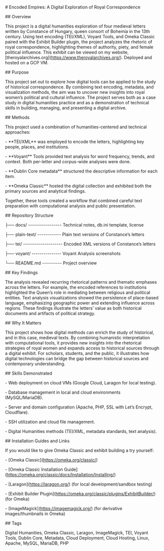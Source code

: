 \# Encoded Empires: A Digital Exploration of Royal Correspondence



\## Overview



This project is a digital humanities exploration of four medieval letters written by Constance of Hungary, queen consort of Bohemia in the 13th century. Using text encoding (TEI/XML), Voyant Tools, and Omeka Classic paired with the Exhibit Builder plugin, the project analyzes the rhetoric of royal correspondence, highlighting themes of authority, piety, and female political influence. This exhibit can be viewed on my website, \[theroyalarchives.org](https://www.theroyalarchives.org/). Deployed and hosted on a GCP VM.



\## Purpose



This project set out to explore how digital tools can be applied to the study of historical correspondence. By combining text encoding, metadata, and visualization methods, the aim was to uncover new insights into royal women’s political and cultural influence. The project serves both as a case study in digital humanities practice and as a demonstration of technical skills in building, managing, and presenting a digital archive.



\## Methods



This project used a combination of humanities-centered and technical approaches:



\- \*\*TEI/XML\*\* was employed to encode the letters, highlighting key people, places, and institutions.



\- \*\*Voyant\*\* Tools provided text analysis for word frequency, trends, and context. Both per-letter and corpus-wide analyses were done.



\- \*\*Dublin Core metadata\*\* structured the descriptive information for each item.



\- \*\*Omeka Classic\*\* hosted the digital collection and exhibited both the primary sources and analytical findings.



Together, these tools created a workflow that combined careful text preparation with computational analysis and public presentation.



\## Repository Structure



├── docs/ ----------------- Technical notes, db.ini template, license



├── plain-text/ ------------ Plain text versions of Constance’s letters



├── tei/ -------------------- Encoded XML versions of Constance’s letters



├── voyant/ --------------- Voyant Analysis screenshots



└── README.md ---------- Project overview



\## Key Findings



The analysis revealed recurring rhetorical patterns and thematic emphases across the letters. For example, the encoded references to institutions highlighted the Queen’s role in mediating between religious and political entities. Text analysis visualizations showed the persistence of place-based language, emphasizing geographic power and extending influence across regions. These findings illustrate the letters’ value as both historical documents and artifacts of political strategy.



\## Why It Matters



This project shows how digital methods can enrich the study of historical, and in this case, medieval texts. By combining humanistic interpretation with computational tools, it provides new insights into the rhetorical strategies of royal women and expands access to historical sources through a digital exhibit. For scholars, students, and the public, it illustrates how digital technologies can bridge the gap between historical sources and contemporary understanding.



\## Skills Demonstrated



\- Web deployment on cloud VMs (Google Cloud, Laragon for local testing).



\- Database management in local and cloud environments (MySQL/MariaDB).



\- Server and domain configuration (Apache, PHP, SSL with Let’s Encrypt, Cloudflare).



\- SSH utilization and cloud file management.



\- Digital Humanities methods (TEI/XML, metadata standards, text analysis).



\## Installation Guides and Links



If you would like to give Omeka Classic and exhibit building a try yourself:



\- \[Omeka Classic](https://omeka.org/classic/)



\- \[Omeka Classic Installation Guide](https://omeka.org/classic/docs/Installation/Installing/)



\- \[Laragon](https://laragon.org/) (for local development/sandbox testing)



\- \[Exhibit Builder Plugin](https://omeka.org/classic/plugins/ExhibitBuilder/) (for Omeka)



\- \[ImageMagick](https://imagemagick.org/) (for derivative images/thumbnails in Omeka)



\## Tags



Digital Humanities, Omeka Classic, Laragon, ImageMagick, TEI, Voyant Tools, Dublin Core, Metadata, Cloud Deployment, Cloud Hosting, Linux, Apache, MySQL, MariaDB, PHP

























